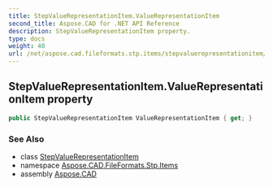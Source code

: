 ```yaml
---
title: StepValueRepresentationItem.ValueRepresentationItem
second_title: Aspose.CAD for .NET API Reference
description: StepValueRepresentationItem property. 
type: docs
weight: 40
url: /net/aspose.cad.fileformats.stp.items/stepvaluerepresentationitem/valuerepresentationitem/
---
```

## StepValueRepresentationItem.ValueRepresentationItem property

```csharp
public StepValueRepresentationItem ValueRepresentationItem { get; }
```

### See Also

* class [StepValueRepresentationItem](../)
* namespace [Aspose.CAD.FileFormats.Stp.Items](../../stepvaluerepresentationitem/)
* assembly [Aspose.CAD](../../../)


